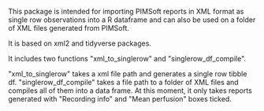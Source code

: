 This package is intended for importing PIMSoft reports in XML format as single row observations into a R dataframe and can also be used on a folder of XML files generated from PIMSoft.

It is based on xml2 and tidyverse packages.

It includes two functions "xml_to_singlerow" and "singlerow_df_compile".

"xml_to_singlerow" takes a xml file path and generates a single row tibble df. "singlerow_df_compile" takes a file path to a folder of XML files and compiles all of them into a data frame.
At this moment, it only takes reports generated with "Recording info" and "Mean perfusion" boxes ticked.
